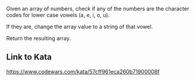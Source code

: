 Given an array of numbers, check if any of the numbers are the character codes for lower case vowels (a, e, i, o, u).

If they are, change the array value to a string of that vowel.

Return the resulting array.

## Link to Kata
https://www.codewars.com/kata/57cff961eca260b71900008f